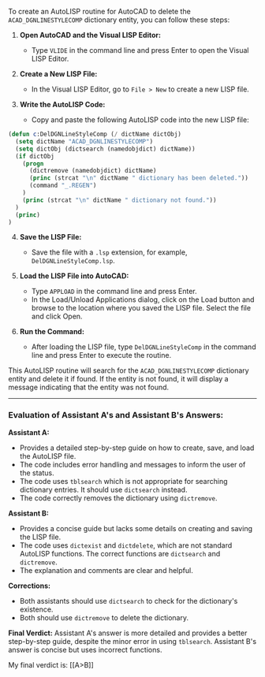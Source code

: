 
To create an AutoLISP routine for AutoCAD to delete the `ACAD_DGNLINESTYLECOMP` dictionary entity, you can follow these steps:

1. **Open AutoCAD and the Visual LISP Editor:**
   - Type `VLIDE` in the command line and press Enter to open the Visual LISP Editor.

2. **Create a New LISP File:**
   - In the Visual LISP Editor, go to `File > New` to create a new LISP file.

3. **Write the AutoLISP Code:**
   - Copy and paste the following AutoLISP code into the new LISP file:

```lisp
(defun c:DelDGNLineStyleComp (/ dictName dictObj)
  (setq dictName "ACAD_DGNLINESTYLECOMP")
  (setq dictObj (dictsearch (namedobjdict) dictName))
  (if dictObj
    (progn
      (dictremove (namedobjdict) dictName)
      (princ (strcat "\n" dictName " dictionary has been deleted."))
      (command "_.REGEN")
    )
    (princ (strcat "\n" dictName " dictionary not found."))
  )
  (princ)
)
```

4. **Save the LISP File:**
   - Save the file with a `.lsp` extension, for example, `DelDGNLineStyleComp.lsp`.

5. **Load the LISP File into AutoCAD:**
   - Type `APPLOAD` in the command line and press Enter.
   - In the Load/Unload Applications dialog, click on the Load button and browse to the location where you saved the LISP file. Select the file and click Open.

6. **Run the Command:**
   - After loading the LISP file, type `DelDGNLineStyleComp` in the command line and press Enter to execute the routine.

This AutoLISP routine will search for the `ACAD_DGNLINESTYLECOMP` dictionary entity and delete it if found. If the entity is not found, it will display a message indicating that the entity was not found.

---

### Evaluation of Assistant A's and Assistant B's Answers:

**Assistant A:**
- Provides a detailed step-by-step guide on how to create, save, and load the AutoLISP file.
- The code includes error handling and messages to inform the user of the status.
- The code uses `tblsearch` which is not appropriate for searching dictionary entries. It should use `dictsearch` instead.
- The code correctly removes the dictionary using `dictremove`.

**Assistant B:**
- Provides a concise guide but lacks some details on creating and saving the LISP file.
- The code uses `dictexist` and `dictdelete`, which are not standard AutoLISP functions. The correct functions are `dictsearch` and `dictremove`.
- The explanation and comments are clear and helpful.

**Corrections:**
- Both assistants should use `dictsearch` to check for the dictionary's existence.
- Both should use `dictremove` to delete the dictionary.

**Final Verdict:**
Assistant A's answer is more detailed and provides a better step-by-step guide, despite the minor error in using `tblsearch`. Assistant B's answer is concise but uses incorrect functions.

My final verdict is: [[A>B]]